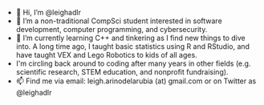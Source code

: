 - 👋 Hi, I’m @leighadlr
- 👀 I’m a non-traditional CompSci student interested in software development, computer programming, and cybersecurity.
- 🌱 I’m currently learning C++ and tinkering as I find new things to dive into. A long time ago, I taught basic statistics using R and RStudio, and have taught VEX and Lego Robotics to kids of all ages.
- I'm circling back around to coding after many years in other fields (e.g. scientific research, STEM education, and nonprofit fundraising). 
- 📫 Find me via email: leigh.arinodelarubia (at) gmail.com or on Twitter as @leighadlr
